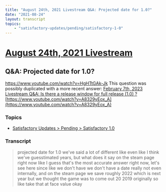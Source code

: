 ```yaml
---
title: "August 24th, 2021 Livestream Q&A: Projected date for 1.0?"
date: "2021-08-24"
layout: transcript
topics:
    - "satisfactory-updates/pending/satisfactory-1-0"
---
```

# [August 24th, 2021 Livestream](../2021-08-24.md)
## Q&A: Projected date for 1.0?
https://www.youtube.com/watch?v=HgHTtGAk-Jk
This question was possibly duplicated with a more recent answer: [February 7th, 2023 Livestream Q&A: Is there a release window for full release (1.0) ?](./yt-A8329yEox_A.md) [https://www.youtube.com/watch?v=A8329yEox_A](https://www.youtube.com/watch?v=A8329yEox_A)


### Topics
* [Satisfactory Updates > Pending > Satisfactory 1.0](../topics/satisfactory-updates/pending/satisfactory-1-0.md)

### Transcript

> projected date for 1.0 we've said a lot of different like even like I think we've guesstimated years, but what does it say on the steam page right now like I guess that's the most accurate answer right now, let's see here since like we don't have we don't have a date really not even internally, and on the steam page we save roughly 2022 which is next year but we thought the game was to come out 20 2019 originally so like take that at face value okay
